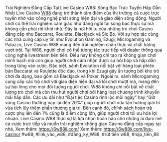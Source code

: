 Trải Nghiệm Đẳng Cấp Tại Live Casino W88: Sòng Bạc Trực Tuyến Hấp Dẫn Nhất
Live Casino [W88](https://6w88ii.com/) đang trở thành tâm điểm của thị trường cá cược trực tuyến nhờ vào công nghệ phát sóng hiện đại và giao diện sống động. Người chơi có thể trải nghiệm cảm giác như đang ngồi tại sòng bạc thực sự mà không cần phải rời khỏi nhà. Đây là nơi hội tụ của những trò chơi Casino đẳng cấp như Baccarat, Roulette, Blackjack và Sic Bo. Với sự hợp tác cùng các nhà cung cấp uy tín như Evolution Gaming, Ezugi, Microgaming và Palazzo, Live Casino W88 mang đến trải nghiệm chân thực và chất lượng vượt trội. Tại W88, người chơi có thể tương tác trực tiếp với dealer thông qua công nghệ livestream tiên tiến. Điều này không chỉ tạo ra không gian chơi minh bạch mà còn giúp người chơi cảm nhận được sự hồi hộp và hấp dẫn trong từng ván cược. Đặc biệt, sảnh Evolution nổi bật với hàng loạt phiên bản Baccarat và Roulette độc đáo, trong khi Ezugi gây ấn tượng bởi kho trò chơi đa dạng, bao gồm cả Blackjack và Poker. Ngoài ra, sảnh Microgaming cung cấp các trò chơi với giao diện hiện đại và lối chơi mượt mà, mang đến sự hài lòng cho mọi đối tượng người chơi. W88 không chỉ nổi bật về chất lượng trò chơi mà còn thu hút người chơi bởi hàng loạt chương trình khuyến mãi hấp dẫn. Các ưu đãi như “Đại tiệc Casino rinh lộc mỗi ngày” hay “Giờ vàng Casino thưởng nạp lại đến 20%” giúp người chơi vừa tận hưởng giải trí vừa tích lũy thêm phần thưởng giá trị. Bên cạnh đó, chính sách hoàn trả cược phụ lên đến 1% cũng là điểm cộng lớn, giúp người chơi tối ưu hóa lợi nhuận. Live Casino W88 thực sự là lựa chọn hoàn hảo cho những ai đam mê cá cược trực tiếp và muốn trải nghiệm không gian Casino đẳng cấp ngay tại nhà.
Xem thêm: https://6w88ii.com/
Xem thêm: https://6w88ii.com/live-casino/
#w88, #link_vào_w88, #đăng_ký_W88, #rút tiền w88, #nạp_tiền_88
